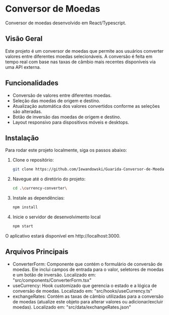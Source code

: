 # Conversor de Moedas

Conversor de moedas desenvolvido em React/Typescript.

## Visão Geral

Este projeto é um conversor de moedas que permite aos usuários converter valores entre diferentes moedas selecionáveis. A conversão é feita em tempo real com base nas taxas de câmbio mais recentes disponíveis via uma API externa.

## Funcionalidades

- Conversão de valores entre diferentes moedas.
- Seleção das moedas de origem e destino.
- Atualização automática dos valores convertidos conforme as seleções são alteradas.
- Botão de inversão das moedas de origem e destino.
- Layout responsivo para dispositivos móveis e desktops.

## Instalação

Para rodar este projeto localmente, siga os passos abaixo:
1. Clone o repositório:

   ```bash
   git clone https://github.com/Iewandowski/Guarida-Conversor-de-Moeda.git
2. Navegue até o diretório do projeto:

   ```bash
   cd .\currency-converter\

3. Instale as dependências:
   ```bash
   npm install

4. Inicie o servidor de desenvolvimento local
   ```bash
   npm start
O aplicativo estará disponível em http://localhost:3000.

## Arquivos Principais
- ConverterForm: Componente que contém o formulário de conversão de moedas. Ele inclui campos de entrada para o valor, seletores de moedas e um botão de inversão. Localizado em: "src/components/ConverterForm.tsx"
- useCurrency: Hook customizado que gerencia o estado e a lógica de conversão de moedas. Localizado em: "src/hooks/useCurrency.ts"
- exchangeRates: Contém as taxas de câmbio utilizadas para a conversão de moedas (atualize este objeto para alterar valores ou adicionar/excluir moedas). Localizado em: "src/data/exchangeRates.json"

